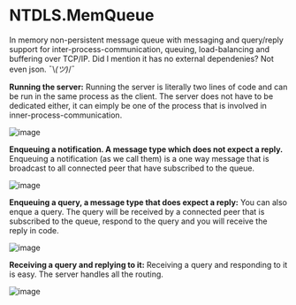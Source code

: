 # NTDLS.MemQueue
In memory non-persistent message queue with messaging and query/reply support for inter-process-communication, queuing, load-balancing and buffering over TCP/IP.
Did I mention it has no external dependenies? Not even json. ¯\\_(ツ)_/¯


**Running the server:**
Running the server is literally two lines of code and can be run in the same process as the client.
The server does not have to be dedicated either, it can eimply be one of the process that is involved in inner-process-communication.

![image](https://user-images.githubusercontent.com/11428567/201763420-b1ee0205-48e5-4b77-81d0-1ad9df62d34e.png)


**Enqueuing a notification. A message type which does not expect a reply.**
Enqueuing a notification (as we call them) is a one way message that is broadcast to all connected peer that have
subscribed to the queue.

![image](https://user-images.githubusercontent.com/11428567/201763480-11b0b2ef-1b9f-4e85-9f69-314b20c7321e.png)


**Enqueuing a query, a message type that does expect a reply:**
You can also enque a query. The query will be received by a connected peer that is subscribed to the queue,
respond to the query and you will receive the reply in code.

![image](https://user-images.githubusercontent.com/11428567/201763602-12ba8b08-1346-4168-9d4c-2d119e463218.png)


**Receiving a query and replying to it:**
Receiving a query and responding to it is easy. The server handles all the routing.

![image](https://user-images.githubusercontent.com/11428567/201763687-a3d0ccbc-e072-4861-b98e-69cb6fae6c31.png)
